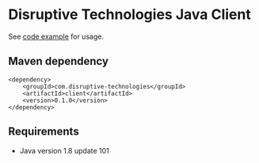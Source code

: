 # Disruptive Technologies Java Client

See [code example](https://github.com/disruptive-technologies/dt-client-java/blob/master/src/test/java/com/d21s/client/ClientExampleTest.java) for usage.

## Maven dependency

    <dependency>
        <groupId>com.disruptive-technologies</groupId>
        <artifactId>client</artifactId>
        <version>0.1.0</version>
    </dependency>

## Requirements

 * Java version 1.8 update 101
